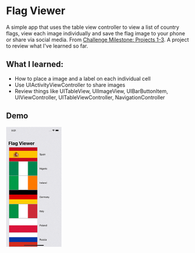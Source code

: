 # Flag Viewer

A simple app that uses the table view controller to view a list of country flags, view each image individually and save the flag image to your phone or share via social media.
From [Challenge Milestone: Projects 1-3](https://www.hackingwithswift.com/100/23). A project to review what I've learned so far.

## What I learned:

- How to place a image and a label on each individual cell
- Use UIActivityViewController to share images
- Review things like UITableView, UIImageView, UIBarButtonItem, UIViewController, UITableViewController, NavigationController

## Demo

<img src="../assets/P04-FlagViewer-Simulator-Screen-Recording.gif" alt="Flag ViewerSimulator Screen Recording" width="30%"/>
